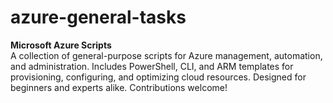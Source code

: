 # azure-general-tasks

**Microsoft Azure Scripts**  
A collection of general-purpose scripts for Azure management, automation, and administration. Includes PowerShell, CLI, and ARM templates for provisioning, configuring, and optimizing cloud resources. Designed for beginners and experts alike. Contributions welcome!
